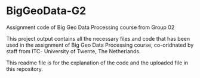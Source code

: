 # BigGeoData-G2

Assignment code of Big Geo Data Processing course from Group 02

This project output contains all the necessary files and code that has been used in the assignment of Big Geo Data Processing course, co-oridnated by staff from ITC- University of Twente, The Netherlands.

This readme file is for the explanation of the code and the uploaded file in this repository. 
